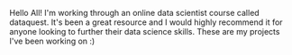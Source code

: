 Hello All!  I'm working through an online data scientist course called dataquest.  It's been a great resource and I would highly recommend it for anyone looking to further their data science skills. These are my projects I've been working on :)
